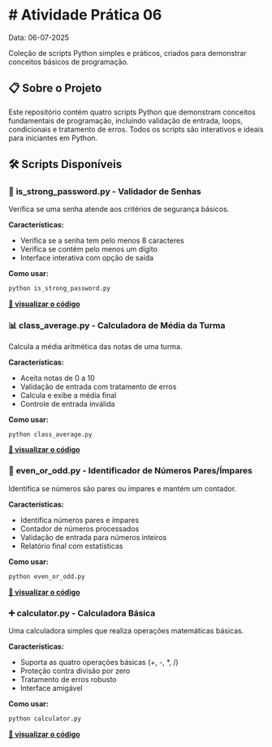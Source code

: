 # # Atividade Prática 06
Data: 06-07-2025 <br>

Coleção de scripts Python simples e práticos, criados para demonstrar conceitos básicos de programação.

## 📋 Sobre o Projeto

Este repositório contém quatro scripts Python que demonstram conceitos fundamentais de programação, incluindo validação de entrada, loops, condicionais e tratamento de erros. Todos os scripts são interativos e ideais para iniciantes em Python.

## 🛠️ Scripts Disponíveis

### 🔐 **is_strong_password.py** - Validador de Senhas
Verifica se uma senha atende aos critérios de segurança básicos.

**Características:**
- Verifica se a senha tem pelo menos 8 caracteres
- Verifica se contém pelo menos um dígito
- Interface interativa com opção de saída

**Como usar:**
```bash
python is_strong_password.py
```
**[💬 visualizar o código](scripts/is_strong_password.py)**

### 📊 **class_average.py** - Calculadora de Média da Turma
Calcula a média aritmética das notas de uma turma.

**Características:**
- Aceita notas de 0 a 10
- Validação de entrada com tratamento de erros
- Calcula e exibe a média final
- Controle de entrada inválida

**Como usar:**
```bash
python class_average.py
```
**[💬 visualizar o código](scripts/class_average.py)**

### 🔢 **even_or_odd.py** - Identificador de Números Pares/Ímpares
Identifica se números são pares ou ímpares e mantém um contador.

**Características:**
- Identifica números pares e ímpares
- Contador de números processados
- Validação de entrada para números inteiros
- Relatório final com estatísticas

**Como usar:**
```bash
python even_or_odd.py
```
**[💬 visualizar o código](scripts/even_or_odd.py)**

### ➕ **calculator.py** - Calculadora Básica
Uma calculadora simples que realiza operações matemáticas básicas.

**Características:**
- Suporta as quatro operações básicas (+, -, *, /)
- Proteção contra divisão por zero
- Tratamento de erros robusto
- Interface amigável

**Como usar:**
```bash
python calculator.py
```
**[💬 visualizar o código](scripts/calculator.py)**
